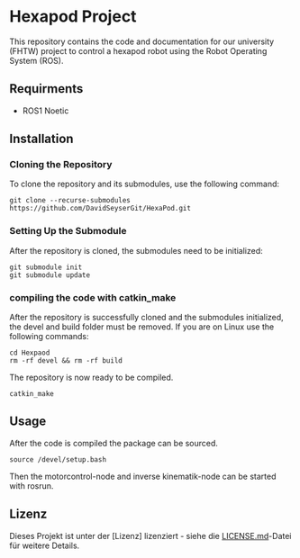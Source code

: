 # Hexapod Project

This repository contains the code and documentation for our university (FHTW) project to control a hexapod robot using the Robot Operating System (ROS).

## Requirments

- ROS1 Noetic
  
## Installation

### Cloning the Repository
To clone the repository and its submodules, use the following command:

    git clone --recurse-submodules https://github.com/DavidSeyserGit/HexaPod.git

### Setting Up the Submodule
After the repository is cloned, the submodules need to be initialized:

    git submodule init
    git submodule update

### compiling the code with catkin_make

After the repository is successfully cloned and the submodules initialized, the devel and build folder must be removed.
If you are on Linux use the following commands:

    cd Hexpaod 
    rm -rf devel && rm -rf build

The repository is now ready to be compiled.
    
    catkin_make

## Usage
After the code is compiled the package can be sourced.

    source /devel/setup.bash

Then the motorcontrol-node and inverse kinematik-node can be started with rosrun.

## Lizenz

Dieses Projekt ist unter der [Lizenz] lizenziert - siehe die [LICENSE.md](LICENSE.md)-Datei für weitere Details.

